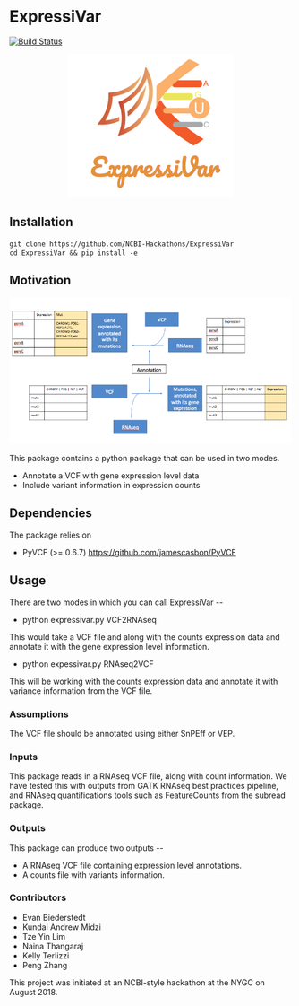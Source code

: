 # ExpressiVar

[![Build Status](https://api.travis-ci.org/NCBI-Hackathons/ExpressiVar.svg?branch=masterr)](https://travis-ci.org/NCBI-Hackathons/ExpressiVar)


<p align="center">
  <img src="expressivar_logo.png">
</p>


## Installation

```
git clone https://github.com/NCBI-Hackathons/ExpressiVar
cd ExpressiVar && pip install -e
```

## Motivation


<p align="center">
  <img src="ExpressiVar_schematic.png">
</p>


This package contains a python package that can be used in two modes. 

* Annotate a VCF with gene expression level data
* Include variant information in expression counts

## Dependencies 

The package relies on 
* PyVCF (>= 0.6.7) https://github.com/jamescasbon/PyVCF

## Usage

There are two modes in which you can call ExpressiVar --

* python expressivar.py VCF2RNAseq <path-to-vcf-file> <path-to-counts-file>

This would take a VCF file and along with the counts expression data and annotate it with the gene expression level information. 

* python expessivar.py RNAseq2VCF <path-to-counts-file> <path-to-vcf-file>

This will be working with the counts expression data and annotate it with variance information from the VCF file. 

### Assumptions

 The VCF file should be annotated using either SnPEff or VEP. 

### Inputs

This package reads in a RNAseq VCF file, along with count information. We have tested this with outputs from GATK RNAseq best practices pipeline, and RNAseq quantifications tools such as FeatureCounts from the subread package. 

### Outputs

This package can produce two outputs --

* A RNAseq VCF file containing expression level annotations.
* A counts file with variants information.

### Contributors

* Evan Biederstedt 
* Kundai Andrew Midzi
* Tze Yin Lim
* Naina Thangaraj
* Kelly Terlizzi
* Peng Zhang

This project was initiated at an NCBI-style hackathon at the NYGC on August 2018.